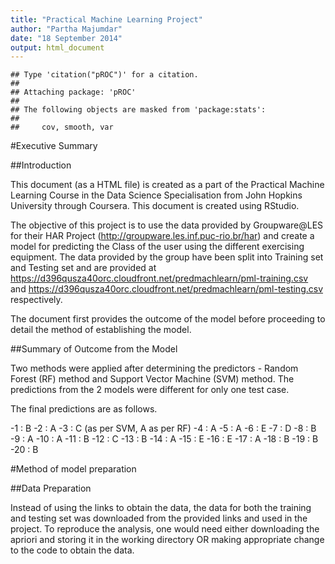 ```yaml
---
title: "Practical Machine Learning Project"
author: "Partha Majumdar"
date: "18 September 2014"
output: html_document
---
```



```
## Type 'citation("pROC")' for a citation.
## 
## Attaching package: 'pROC'
## 
## The following objects are masked from 'package:stats':
## 
##     cov, smooth, var
```

#Executive Summary

##Introduction

This document (as a HTML file) is created as a part of the Practical Machine Learning Course in the Data Science Specialisation from John Hopkins University through Coursera. This document is created using RStudio.

The objective of this project is to use the data provided by Groupware@LES for their HAR Project (http://groupware.les.inf.puc-rio.br/har) and create a model for predicting the Class of the user using the different exercising equipment. The data provided by the group have been split into Training set and Testing set and are provided at https://d396qusza40orc.cloudfront.net/predmachlearn/pml-training.csv and https://d396qusza40orc.cloudfront.net/predmachlearn/pml-testing.csv respectively.

The document first provides the outcome of the model before proceeding to detail the method of establishing the model.

##Summary of Outcome from the Model

Two methods were applied after determining the predictors - Random Forest (RF) method and Support Vector Machine (SVM) method. The predictions from the 2 models were different for only one test case.

The final predictions are as follows.

-1  : B 
-2  : A 
-3  : C (as per SVM, A as per RF)
-4  : A 
-5  : A 
-6  : E 
-7  : D 
-8  : B 
-9  : A 
-10 : A 
-11 : B 
-12 : C 
-13 : B 
-14 : A 
-15 : E 
-16 : E 
-17 : A 
-18 : B 
-19 : B 
-20 : B

#Method of model preparation

##Data Preparation

Instead of using the links to obtain the data, the data for both the training and testing set was downloaded from the provided links and used in the project. To reproduce the analysis, one would need either downloading the apriori and storing it in the working directory OR making appropriate change to the code to obtain the data.





























